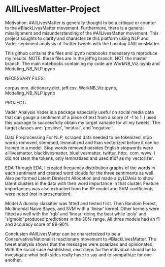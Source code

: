# AllLivesMatter-Project

Motivation: #AllLivesMatter is generally thought to be a critique or counter to the #BlackLivesMatter movement. Furthermore, there is a general misalignment and misunderstanding of the #AllLivesMatter movement. This project soughts to clarify and characterize this platform using NLP and Vader sentiment analysis of Twitter tweets with the hashtag #AllLivesMatter.

This github contains the files and ipynb notebooks necessary to reproduce my results. NOTE: these files are in the jeffng branch, NOT the master branch. The main notebooks containing my code are WorkNB_Viz.ipynb and Modeling_NB_NLP.ipynb

NECESSARY FILES:

corpus.mm, dictionary.dict, jeff.csv, WorkNB_Viz.ipynb, Modeling_NB_NLP.ipynb

PROJECT:

Vader Analysis Vader is a package especially useful on social media data that can gauge a sentiment of a piece of text from a score of -1 to 1. I used this package to successfully obtain my target variable for all my tweets. The target classes are: 'positive', 'neutral', and 'negative.'

Data Preprocessing For NLP, scraped data needed to be tokenized, stop words removed, stemmed, lemmatized and than vectorized before it can be trained in a model. Stop words removed besides English stopwords were alllivesmatter, blacklivesmatter, bluelivesmatter, twitter, http:, com, www. I did not stem the tokens, only lemmatized and used tfidf as my vectorizer.

EDA Through EDA, I created frequency distribution graphs of the words in each sentiment and created word clouds for the three sentiments as well. Also performed Latent Direlecht Allocation and made a pyLDAvis to show latent clusters in the data with their word importance in that cluster. Feature importances was also extracted from the RF model and SVM coefficients were noted (not in presentation).

Model A dummy classifier was fitted and tested first. Then Random Forest, Multinomial Naive Bayes, and SVM with a 'linear' kernel. Other kernels were fitted as well with the 'rgb' and 'linear' doing the best while 'poly' and 'sigmoid' produced predictions in the 30% range. All three models had an f1 and accuracy score of 88-90%

Conclusion #AllLivesMatter can be characterized to be a Conservative/Nationalist reactionary movement to #BlackLivesMatter. The tweet analysis shows that the messages were polarized and opinionated. With the social case established, next steps for the individual should be to investigate what both sides really have to say and to sympathize for one another.
